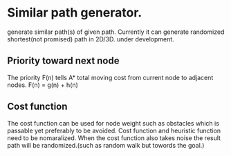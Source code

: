 # Similar path generator.
generate similar path(s) of given path. Currently it can generate randomized shortest(not promised) path in 2D/3D. under development.

## Priority toward next node
The priority F(n) tells A* total moving cost from current node to adjacent nodes.
F(n) = g(n) + h(n)

## Cost function
The cost function can be used for node weight such as obstacles which is passable yet preferably to be avoided. 
Cost function and heuristic function need to be nomaralized.
When the cost function also takes noise the result path will be randomized.(such as random walk but towords the goal.)
